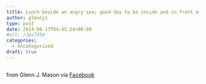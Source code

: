```yaml
---
title: Lunch beside an angry sea; good day to be inside and in front of the fireplace, with an icy beer of course.
author: glennji
type: post
date: 2014-08-17T04:45:24+00:00
#url: /?p=7354
categories:
  - Uncategorized
draft: true
---
```

<div>
  <img src='' style='max-width:600px;' /></p> 
  
  <div>
    from Glenn J. Mason via <a href="http://on.fb.me/1m77LNt">Facebook</a>
  </div>
</div>
